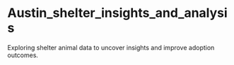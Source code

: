 # Austin_shelter_insights_and_analysis
Exploring shelter animal data to uncover insights and improve adoption outcomes.
